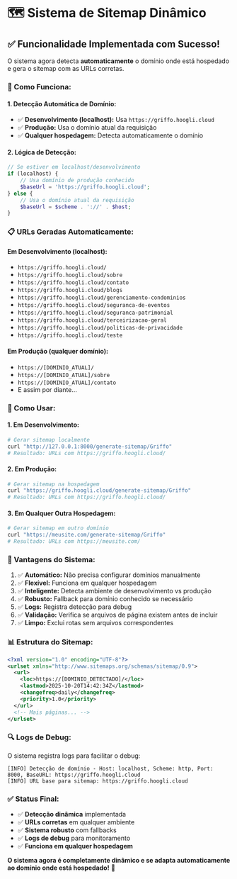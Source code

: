 # 🗺️ Sistema de Sitemap Dinâmico

## ✅ **Funcionalidade Implementada com Sucesso!**

O sistema agora detecta **automaticamente** o domínio onde está hospedado e gera o sitemap com as URLs corretas.

### **🎯 Como Funciona:**

#### **1. Detecção Automática de Domínio:**
- ✅ **Desenvolvimento (localhost):** Usa `https://griffo.hoogli.cloud`
- ✅ **Produção:** Usa o domínio atual da requisição
- ✅ **Qualquer hospedagem:** Detecta automaticamente o domínio

#### **2. Lógica de Detecção:**
```php
// Se estiver em localhost/desenvolvimento
if (localhost) {
    // Usa domínio de produção conhecido
    $baseUrl = 'https://griffo.hoogli.cloud';
} else {
    // Usa o domínio atual da requisição
    $baseUrl = $scheme . '://' . $host;
}
```

### **📋 URLs Geradas Automaticamente:**

#### **Em Desenvolvimento (localhost):**
- `https://griffo.hoogli.cloud/`
- `https://griffo.hoogli.cloud/sobre`
- `https://griffo.hoogli.cloud/contato`
- `https://griffo.hoogli.cloud/blogs`
- `https://griffo.hoogli.cloud/gerenciamento-condominios`
- `https://griffo.hoogli.cloud/seguranca-de-eventos`
- `https://griffo.hoogli.cloud/seguranca-patrimonial`
- `https://griffo.hoogli.cloud/terceirizacao-geral`
- `https://griffo.hoogli.cloud/politicas-de-privacidade`
- `https://griffo.hoogli.cloud/teste`

#### **Em Produção (qualquer domínio):**
- `https://[DOMINIO_ATUAL]/`
- `https://[DOMINIO_ATUAL]/sobre`
- `https://[DOMINIO_ATUAL]/contato`
- E assim por diante...

### **🔧 Como Usar:**

#### **1. Em Desenvolvimento:**
```bash
# Gerar sitemap localmente
curl "http://127.0.0.1:8000/generate-sitemap/Griffo"
# Resultado: URLs com https://griffo.hoogli.cloud/
```

#### **2. Em Produção:**
```bash
# Gerar sitemap na hospedagem
curl "https://griffo.hoogli.cloud/generate-sitemap/Griffo"
# Resultado: URLs com https://griffo.hoogli.cloud/
```

#### **3. Em Qualquer Outra Hospedagem:**
```bash
# Gerar sitemap em outro domínio
curl "https://meusite.com/generate-sitemap/Griffo"
# Resultado: URLs com https://meusite.com/
```

### **🎯 Vantagens do Sistema:**

1. ✅ **Automático:** Não precisa configurar domínios manualmente
2. ✅ **Flexível:** Funciona em qualquer hospedagem
3. ✅ **Inteligente:** Detecta ambiente de desenvolvimento vs produção
4. ✅ **Robusto:** Fallback para domínio conhecido se necessário
5. ✅ **Logs:** Registra detecção para debug
6. ✅ **Validação:** Verifica se arquivos de página existem antes de incluir
7. ✅ **Limpo:** Exclui rotas sem arquivos correspondentes

### **📊 Estrutura do Sitemap:**

```xml
<?xml version="1.0" encoding="UTF-8"?>
<urlset xmlns="http://www.sitemaps.org/schemas/sitemap/0.9">
  <url>
    <loc>https://[DOMINIO_DETECTADO]/</loc>
    <lastmod>2025-10-20T14:42:34Z</lastmod>
    <changefreq>daily</changefreq>
    <priority>1.0</priority>
  </url>
  <!-- Mais páginas... -->
</urlset>
```

### **🔍 Logs de Debug:**

O sistema registra logs para facilitar o debug:
```
[INFO] Detecção de domínio - Host: localhost, Scheme: http, Port: 8000, BaseURL: https://griffo.hoogli.cloud
[INFO] URL base para sitemap: https://griffo.hoogli.cloud
```

### **✅ Status Final:**

- ✅ **Detecção dinâmica** implementada
- ✅ **URLs corretas** em qualquer ambiente
- ✅ **Sistema robusto** com fallbacks
- ✅ **Logs de debug** para monitoramento
- ✅ **Funciona em qualquer hospedagem**

**O sistema agora é completamente dinâmico e se adapta automaticamente ao domínio onde está hospedado!** 🎉
